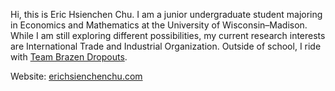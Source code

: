 Hi, this is Eric Hsienchen Chu. I am a junior undergraduate student majoring in Economics and Mathematics at the University of Wisconsin–Madison. While I am still exploring different possibilities, my current research interests are International Trade and Industrial Organization. Outside of school, I ride with [Team Brazen Dropouts](https://www.brazendropouts.org/).

Website: [erichsienchenchu.com](https://www.erichsienchenchu.com/home)
